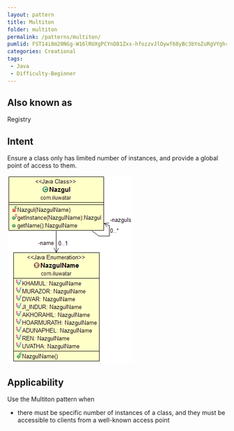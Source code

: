 ```yaml
---
layout: pattern
title: Multiton
folder: multiton
permalink: /patterns/multiton/
pumlid: FST14i8m20NGg-W16lRUXgPCYnD81Zxs-hfozzvJlOywf68yBc3bYoZuRgVYghrIea-7E5gVHZhgPd3Gcp-y7P9w-hOOaF0au_o1h0OKqqdG_saLrbRP-080
categories: Creational
tags:
 - Java
 - Difficulty-Beginner
---
```


## Also known as
Registry

## Intent
Ensure a class only has limited number of instances, and provide a
global point of access to them.

![alt text](./etc/multiton.png "Multiton")

## Applicability
Use the Multiton pattern when

* there must be specific number of instances of a class, and they must be accessible to clients from a well-known access point
